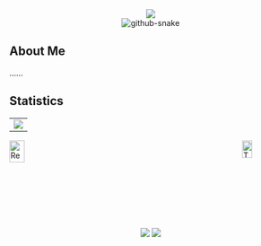 <div align="center">
  <!-- dynamic typing effect 动态打字效果 -->
  <div>
    <a href="">
      <img src="https://seranor-1251900471.cos.ap-chengdu.myqcloud.com/image/helloworld.svg" />
    </a>
  </div>
  
  <!-- Snake Code Contribution Map 贪吃蛇代码贡献图 -->
  <picture>
    <source media="(prefers-color-scheme: dark)" srcset="https://seranor-1251900471.cos.ap-chengdu.myqcloud.com/image/github-contribution-grid-snake-dark.svg" />
    <source media="(prefers-color-scheme: light)" srcset="https://seranor-1251900471.cos.ap-chengdu.myqcloud.com/image/github-contribution-grid-snake.svg" />
    <img alt="github-snake" src="https://seranor-1251900471.cos.ap-chengdu.myqcloud.com/image/github-contribution-grid-snake-dark.svg" />
  </picture>
</div>

## About Me
......


## Statistics

<!-- GitHub Activity Graph GitHub 活动图 -->
<table>
  <tr>
    <td>
      <picture>
        <source media="(prefers-color-scheme: dark)" srcset="https://github-readme-activity-graph.vercel.app/graph?username=Seranor&theme=xcode&bg_color=FF000000&hide_border=true" />
        <source media="(prefers-color-scheme: light)" srcset="https://github-readme-activity-graph.vercel.app/graph?username=Seranor&theme=xcode&bg_color=FF000000&color=000000&hide_border=true" />
        <img src="https://github-readme-activity-graph.vercel.app/graph?username=Seranor&theme=xcode&bg_color=FF000000&hide_border=true" />
      </picture>
  </tr>
</table>

<div style="display: flex; justify-content: space-between;">
    <a href="https://github.com/anuraghazra/github-readme-stats">
        <img src="https://github-readme-stats.vercel.app/api?username=Seranor&show_icons=true&title_color=ffffff&icon_color=bb2acf&text_color=daf7dc&bg_color=151515" alt="Readme Card" style="width: 50%;" />
    </a>
    <a href="https://github.com/anuraghazra/github-readme-stats">
        <img src="https://github-readme-stats.vercel.app/api/top-langs/?username=Seranor&layout=compact&title_color=ffffff&icon_color=bb2acf&text_color=daf7dc&bg_color=151515" alt="Top Langs" style="width: 45%;" />
    </a>
</div>

<div align="center">
    <img  src="https://github-readme-streak-stats.herokuapp.com/?user=Seranor" />
    <img  src="https://github-profile-trophy.vercel.app/?username=Seranor" />
</div>



